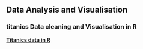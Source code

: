 ## Data Analysis and Visualisation 

### titanics Data cleaning and Visualisation in R
[**Titanics data in R**](https://github.com/maxviolence/Data_Portfolio-/blob/main/titanic_visualisations.R)

### 
